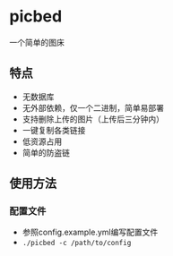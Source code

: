 # picbed

一个简单的图床

## 特点
- 无数据库
- 无外部依赖，仅一个二进制，简单易部署
- 支持删除上传的图片（上传后三分钟内）
- 一键复制各类链接
- 低资源占用
- 简单的防盗链

## 使用方法
### 配置文件
- 参照config.example.yml编写配置文件
- `./picbed -c /path/to/config`